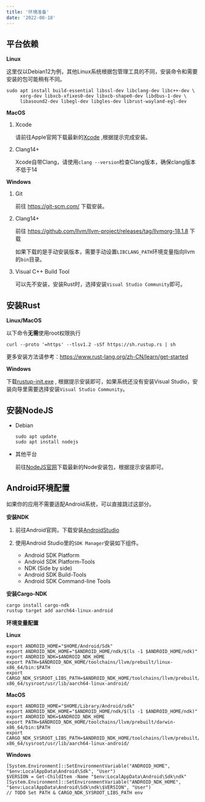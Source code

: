 ```yaml
---
title: '环境准备'
date: '2022-08-18'
---
```


## 平台依赖
**Linux**

  这里仅以Debian12为例，其他Linux系统根据包管理工具的不同，安装命令和需要安装的包可能稍有不同。
  ```
  sudo apt install build-essential libssl-dev libclang-dev libc++-dev \
       xorg-dev libxcb-xfixes0-dev libxcb-shape0-dev libdbus-1-dev \
       libasound2-dev libegl-dev libgles-dev librust-wayland-egl-dev
  ```
**MacOS**

  1. Xcode

     请前往Apple官网下载最新的[Xcode](https://apps.apple.com/gb/app/xcode/id497799835?mt=12) ,根据提示完成安装。

  2. Clang14+

     Xcode自带Clang，请使用`clang --version`检查Clang版本，确保clang版本不低于14

**Windows**

  1. Git

     前往 https://git-scm.com/ 下载安装。

  2. Clang14+

     前往 https://github.com/llvm/llvm-project/releases/tag/llvmorg-18.1.8 下载

     如果下载的是手动安装版本，需要手动设置`LIBCLANG_PATH`环境变量指向llvm的`bin`目录。

  3. Visual C++ Build Tool

     可以先不安装，安装Rust时，选择安装`Visual Studio Community`即可。

## 安装Rust

**Linux/MacOS**

  以下命令**无需**使用root权限执行
  ```
  curl --proto '=https' --tlsv1.2 -sSf https://sh.rustup.rs | sh
  ```
  更多安装方法请参考：https://www.rust-lang.org/zh-CN/learn/get-started

**Windows**

  下载[rustup-init.exe](https://static.rust-lang.org/rustup/dist/i686-pc-windows-gnu/rustup-init.exe) , 根据提示安装即可，如果系统还没有安装Visual Studio，安装向导里需要选择安装`Visual Studio Community`。

## 安装NodeJS

* Debian
  ```
  sudo apt update
  sudo apt install nodejs
  ```
* 其他平台

  前往[NodeJS官网](https://nodejs.org/)下载最新的Node安装包，根据提示安装即可。


## Android环境配置

如果你的应用不需要适配Android系统，可以直接跳过这部分。

**安装NDK**

1. 前往Android官网，下载安装[AndroidStudio](https://developer.android.com/studio)

2. 使用Android Studio里的`SDK Manager`安装如下组件。

   * Android SDK Platform
   * Android SDK Platform-Tools
   * NDK (Side by side)
   * Android SDK Build-Tools
   * Android SDK Command-line Tools

**安装Cargo-NDK**

```
cargo install cargo-ndk
rustup target add aarch64-linux-android
```

**环境变量配置**

**Linux**

```
export ANDROID_HOME="$HOME/Android/Sdk"
export ANDROID_NDK_HOME="$ANDROID_HOME/ndk/$(ls -1 $ANDROID_HOME/ndk)"
export ANDROID_NDK=$ANDROID_NDK_HOME
export PATH=$ANDROID_NDK_HOME/toolchains/llvm/prebuilt/linux-x86_64/bin:$PATH
export CARGO_NDK_SYSROOT_LIBS_PATH=$ANDROID_NDK_HOME/toolchains/llvm/prebuilt/linux-x86_64/sysroot/usr/lib/aarch64-linux-android/
```

**MacOS**

```
export ANDROID_HOME="$HOME/Library/Android/sdk"
export ANDROID_NDK_HOME="$ANDROID_HOME/ndk/$(ls -1 $ANDROID_HOME/ndk)"
export ANDROID_NDK=$ANDROID_NDK_HOME
export PATH=$ANDROID_NDK_HOME/toolchains/llvm/prebuilt/darwin-x86_64/bin:$PATH
export CARGO_NDK_SYSROOT_LIBS_PATH=$ANDROID_NDK_HOME/toolchains/llvm/prebuilt/darwin-x86_64/sysroot/usr/lib/aarch64-linux-android/
```

**Windows**

```
[System.Environment]::SetEnvironmentVariable("ANDROID_HOME", "$env:LocalAppData\Android\Sdk", "User")
$VERSION = Get-ChildItem -Name "$env:LocalAppData\Android\Sdk\ndk"
[System.Environment]::SetEnvironmentVariable("ANDROID_NDK_HOME", "$env:LocalAppData\Android\Sdk\ndk\$VERSION", "User")
// TODO Set PATH & CARGO_NDK_SYSROOT_LIBS_PATH env
```